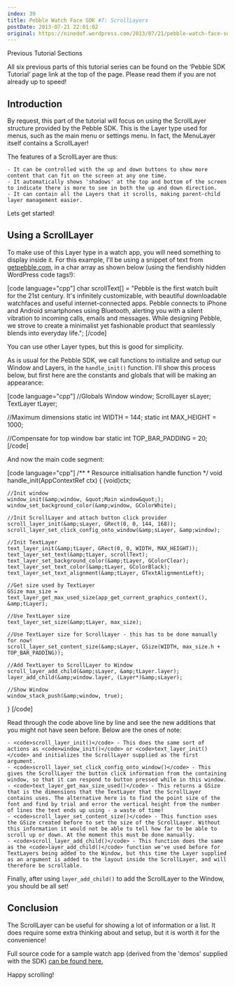 ```yaml
---
index: 39
title: Pebble Watch Face SDK #7: ScrollLayers
postDate: 2013-07-21 22:01:02
original: https://ninedof.wordpress.com/2013/07/21/pebble-watch-face-sdk-7-scrolllayers/
---
```


Previous Tutorial Sections

All six previous parts of this tutorial series can be found on the ‘Pebble SDK Tutorial’ page link at the top of the page. Please read them if you are not already up to speed!

## Introduction

By request, this part of the tutorial will focus on using the ScrollLayer structure provided by the Pebble SDK. This is the Layer type used for menus, such as the main menu or settings menu. In fact, the MenuLayer itself contains a ScrollLayer!

The features of a ScrollLayer are thus:


	- It can be controlled with the up and down buttons to show more content that can fit on the screen at any one time.
	- It automatically shows 'shadows' at the top and bottom of the screen to indicate there is more to see in both the up and down direction.
	- It can contain all the Layers that it scrolls, making parent-child layer management easier.


Lets get started!

## Using a ScrollLayer

To make use of this Layer type in a watch app, you will need something to display inside it. For this example, I'll be using a snippet of text from [getpebble.com](http://getpebble.com), in a char array as shown below (using the fiendishly hidden WordPress code tags!):

[code language="cpp"]
char scrollText[] = &quot;Pebble is the first watch built for the 21st century. It's infinitely customizable, with beautiful downloadable watchfaces and useful internet-connected apps. Pebble connects to iPhone and Android smartphones using Bluetooth, alerting you with a silent vibration to incoming calls, emails and messages. While designing Pebble, we strove to create a minimalist yet fashionable product that seamlessly blends into everyday life.&quot;;
[/code]

You can use other Layer types, but this is good for simplicity.

As is usual for the Pebble SDK, we call functions to initialize and setup our Window and Layers, in the <code>handle_init()</code> function. I'll show this process below, but first here are the constants and globals that will be making an appearance:

[code language="cpp"]
//Globals
Window window;
ScrollLayer sLayer;
TextLayer tLayer;

//Maximum dimensions
static int WIDTH = 144;
static int MAX_HEIGHT = 1000;

//Compensate for top window bar
static int TOP_BAR_PADDING = 20;
[/code]

And now the main code segment:

[code language="cpp"]
/**
	* Resource initialisation handle function
	*/
void handle_init(AppContextRef ctx) {
	(void)ctx;

	//Init window
	window_init(&amp;window, &quot;Main window&quot;);
	window_set_background_color(&amp;window, GColorWhite);
	
	//Init ScrollLayer and attach button click provider
	scroll_layer_init(&amp;sLayer, GRect(0, 0, 144, 168));
	scroll_layer_set_click_config_onto_window(&amp;sLayer, &amp;window);
	
	//Init TextLayer
	text_layer_init(&amp;tLayer, GRect(0, 0, WIDTH, MAX_HEIGHT));
	text_layer_set_text(&amp;tLayer, scrollText);
	text_layer_set_background_color(&amp;tLayer, GColorClear);
	text_layer_set_text_color(&amp;tLayer, GColorBlack);
	text_layer_set_text_alignment(&amp;tLayer, GTextAlignmentLeft);

	//Get size used by TextLayer
	GSize max_size = text_layer_get_max_used_size(app_get_current_graphics_context(), &amp;tLayer);
  
	//Use TextLayer size
	text_layer_set_size(&amp;tLayer, max_size);
  
	//Use TextLayer size for ScrollLayer - this has to be done manually for now!
	scroll_layer_set_content_size(&amp;sLayer, GSize(WIDTH, max_size.h + TOP_BAR_PADDING));
	
	//Add TextLayer to ScrollLayer to Window
	scroll_layer_add_child(&amp;sLayer, &amp;tLayer.layer);
	layer_add_child(&amp;window.layer, (Layer*)&amp;sLayer);

	//Show Window
	window_stack_push(&amp;window, true);
}
[/code]

Read through the code above line by line and see the new additions that you might not have seen before. Below are the ones of note:


	- <code>scroll_layer_init()</code> - This does the same sort of actions as <code>window_init()</code> or <code>text_layer_init()</code> and initializes the ScrollLayer supplied as the first argument.
	- <code>scroll_layer_set_click_config_onto_window()</code> - This gives the ScrollLayer the button click information from the containing window, so that it can respond to button pressed while in this window.
	- <code>text_layer_get_max_size_used()</code> - This returns a GSize that is the dimensions that the TextLayer that the ScrollLayer contains uses. The alternative here is to find the point size of the font and find by trial and error the vertical height from the number of lines the text ends up using - a waste of time!
	- <code>scroll_layer_set_content_size()</code> - This function uses the GSize created before to set the size of the ScrollLayer. Without this information it would not be able to tell how far to be able to scroll up or down. At the moment this must be done manually.
	- <code>scroll_layer_add_child()</code> - This function does the same as the <code>layer_add_child()</code> function we've used before for TextLayers being added to the Window, but this time the Layer supplied as an argument is added to the layout inside the ScrollLayer, and will therefore be scrollable.


Finally, after using <code>layer_add_child()</code> to add the ScrollLayer to the Window, you should be all set!

## Conclusion

The ScrollLayer can be useful for showing a lot of information or a list. It does require some extra thinking about and setup, but it is worth it for the convenience! 

Full source code for a sample watch app (derived from the 'demos' supplied with the SDK) [can be found here.](https://www.dropbox.com/s/1k9dmm5nray70wr/ScrollLayerDemo.zip)

Happy scrolling!
